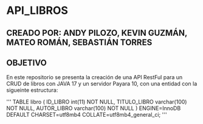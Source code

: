 # API_LIBROS
## CREADO POR: ANDY PILOZO, KEVIN GUZMÁN, MATEO ROMÁN, SEBASTIÁN TORRES
## OBJETIVO
En este repositorio se presenta la creación de una API RestFul para un CRUD de libros con JAVA 17 y un servidor Payara 10, con una entidad con la sigueinte estructura:

'''
TABLE libro (
  ID_LIBRO int(11) NOT NULL,
  TITULO_LIBRO varchar(100) NOT NULL,
  AUTOR_LIBRO varchar(100) NOT NULL
) ENGINE=InnoDB DEFAULT CHARSET=utf8mb4 COLLATE=utf8mb4_general_ci;
'''
